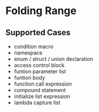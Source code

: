 # Folding Range 

## Supported Cases
+ condition macro
+ namespace 
+ enum / struct / union declaration
+ access control block 
+ funtion parameter list
+ funtion body 
+ function call expression
+ compound statement
+ initialize list expression 
+ lambda capture list 
